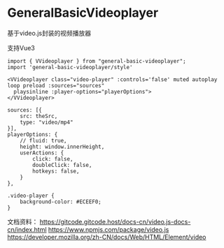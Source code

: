 # GeneralBasicVideoplayer

基于video.js封装的视频播放器

支持Vue3

```vue
import { VVideoplayer } from "general-basic-videoplayer";
import 'general-basic-videoplayer/style'

<VVideoplayer class="video-player" :controls='false' muted autoplay loop preload :sources="sources"
  playsinline :player-options="playerOptions">
</VVideoplayer>

sources: [{
    src: theSrc,
    type: "video/mp4"
}],
playerOptions: {
    // fluid: true,
    height: window.innerHeight,
    userActions: {
        click: false,
        doubleClick: false,
        hotkeys: false,
    }
},

.video-player {
    background-color: #ECEEF0;
}
```

文档资料：
https://gitcode.gitcode.host/docs-cn/video.js-docs-cn/index.html
https://www.npmjs.com/package/video.js
https://developer.mozilla.org/zh-CN/docs/Web/HTML/Element/video
